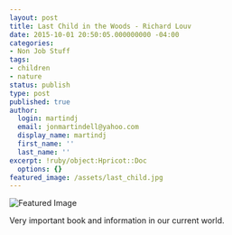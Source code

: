 ```yaml
---
layout: post
title: Last Child in the Woods - Richard Louv
date: 2015-10-01 20:50:05.000000000 -04:00
categories:
- Non Job Stuff
tags:
- children
- nature
status: publish
type: post
published: true
author:
  login: martindj
  email: jonmartindell@yahoo.com
  display_name: martindj
  first_name: ''
  last_name: ''
excerpt: !ruby/object:Hpricot::Doc
  options: {}
featured_image: /assets/last_child.jpg
---
```

![Featured Image]({{page.featured_image}})

Very important book and information in our current world. 
